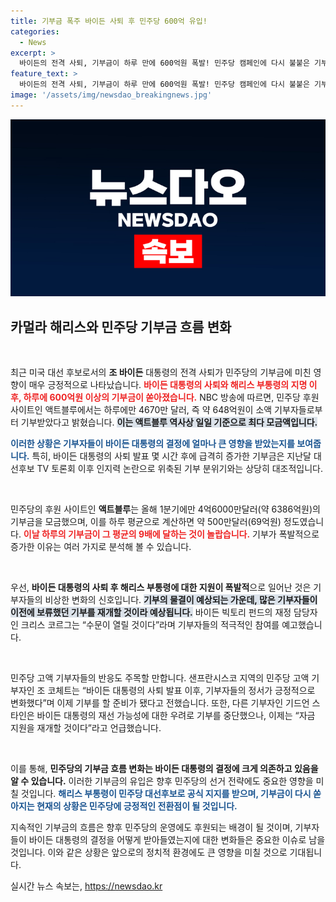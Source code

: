 ```yaml
---
title: 기부금 폭주 바이든 사퇴 후 민주당 600억 유입!
categories:
  - News
excerpt: >
  바이든의 전격 사퇴, 기부금이 하루 만에 600억원 폭발! 민주당 캠페인에 다시 불붙은 기부 열풍과 다수의 지지 의향이 쏟아지고 있다. 기부자들의 마음도 한순간에 돌아섰다.
feature_text: >
  바이든의 전격 사퇴, 기부금이 하루 만에 600억원 폭발! 민주당 캠페인에 다시 불붙은 기부 열풍과 다수의 지지 의향이 쏟아지고 있다. 기부자들의 마음도 한순간에 돌아섰다.
image: '/assets/img/newsdao_breakingnews.jpg'
---
```


<p><img src="/assets/img/newsdao_breakingnews.jpg" alt="bookingtag 속보" /></p>

<h2 data-ke-size="size26">카멀라 해리스와 민주당 기부금 흐름 변화</h2>

<p data-ke-size="size16">&nbsp;</p>

<p>최근 미국 대선 후보로서의 <b>조 바이든</b> 대통령의 전격 사퇴가 민주당의 기부금에 미친 영향이 매우 긍정적으로 나타났습니다. <b><span style="color: #ee2323;">바이든 대통령의 사퇴와 해리스 부통령의 지명 이후, 하루에 600억원 이상의 기부금이 쏟아졌습니다.</span></b> NBC 방송에 따르면, 민주당 후원 사이트인 액트블루에서는 하루에만 4670만 달러, 즉 약 648억원이 소액 기부자들로부터 기부받았다고 밝혔습니다. <b><span style="background-color: #21538527;">이는 액트블루 역사상 일일 기준으로 최다 모금액입니다.</span></b></p>

<p><b><span style="color: #1a5490;">이러한 상황은 기부자들이 바이든 대통령의 결정에 얼마나 큰 영향을 받았는지를 보여줍니다.</span></b> 특히, 바이든 대통령의 사퇴 발표 몇 시간 후에 급격히 증가한 기부금은 지난달 대선후보 TV 토론회 이후 인지력 논란으로 위축된 기부 분위기와는 상당히 대조적입니다. </p>

<p data-ke-size="size16">&nbsp;</p>

<p>민주당의 후원 사이트인 <b>액트블루</b>는 올해 1분기에만 4억6000만달러(약 6386억원)의 기부금을 모금했으며, 이를 하루 평균으로 계산하면 약 500만달러(69억원) 정도였습니다. <b><span style="color: #ee2323;">이날 하루의 기부금이 그 평균의 9배에 달하는 것이 놀랍습니다.</span></b> 기부가 폭발적으로 증가한 이유는 여러 가지로 분석해 볼 수 있습니다.</p>

<p data-ke-size="size16">&nbsp;</p>

<p>우선, <b>바이든 대통령의 사퇴 후 해리스 부통령에 대한 지원이 폭발적</b>으로 일어난 것은 기부자들의 비상한 변화의 신호입니다. <b><span style="background-color: #21538527;">기부의 물결이 예상되는 가운데, 많은 기부자들이 이전에 보류했던 기부를 재개할 것이라 예상됩니다.</span></b> 바이든 빅토리 펀드의 재정 담당자인 크리스 코르그는 “수문이 열릴 것이다”라며 기부자들의 적극적인 참여를 예고했습니다. </p>

<p data-ke-size="size16">&nbsp;</p>

<p>민주당 고액 기부자들의 반응도 주목할 만합니다. 샌프란시스코 지역의 민주당 고액 기부자인 조 코체트는 “바이든 대통령의 사퇴 발표 이후, 기부자들의 정서가 긍정적으로 변화했다”며 이제 기부를 할 준비가 됐다고 전했습니다. 또한, 다른 기부자인 기드언 스타인은 바이든 대통령의 재선 가능성에 대한 우려로 기부를 중단했으나, 이제는 “자금 지원을 재개할 것이다”라고 언급했습니다.</p>

<p data-ke-size="size16">&nbsp;</p>

<p>이를 통해, <b>민주당의 기부금 흐름 변화는 바이든 대통령의 결정에 크게 의존하고 있음을 알 수 있습니다.</b> 이러한 기부금의 유입은 향후 민주당의 선거 전략에도 중요한 영향을 미칠 것입니다. <b><span style="color: #1a5490;">해리스 부통령이 민주당 대선후보로 공식 지지를 받으며, 기부금이 다시 쏟아지는 현재의 상황은 민주당에 긍정적인 전환점이 될 것입니다.</span></b></p>

<p>지속적인 기부금의 흐름은 향후 민주당의 운영에도 후원되는 배경이 될 것이며, 기부자들이 바이든 대통령의 결정을 어떻게 받아들였는지에 대한 변화들은 중요한 이슈로 남을 것입니다. 이와 같은 상황은 앞으로의 정치적 환경에도 큰 영향을 미칠 것으로 기대됩니다.</p>
실시간 뉴스 속보는, <a href="https://newsdao.kr" rel="dofollow">https://newsdao.kr</a>



